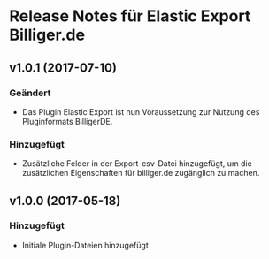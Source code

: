 # Release Notes für Elastic Export Billiger.de

## v1.0.1 (2017-07-10)

### Geändert
- Das Plugin Elastic Export ist nun Voraussetzung zur Nutzung des Pluginformats BilligerDE.

### Hinzugefügt
- Zusätzliche Felder in der Export-csv-Datei hinzugefügt, um die zusätzlichen Eigenschaften für billiger.de zugänglich zu machen.

## v1.0.0 (2017-05-18)

### Hinzugefügt
- Initiale Plugin-Dateien hinzugefügt